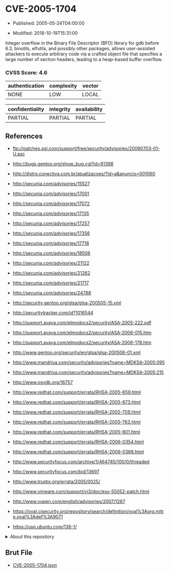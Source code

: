 # CVE-2005-1704

- Published: 2005-05-24T04:00:00

- Modified: 2018-10-19T15:31:00

Integer overflow in the Binary File Descriptor (BFD) library for gdb before 6.3, binutils, elfutils, and possibly other packages, allows user-assisted attackers to execute arbitrary code via a crafted object file that specifies a large number of section headers, leading to a heap-based buffer overflow.

### CVSS Score: **4.6**

| authentication | complexity | vector |
| --- | --- | --- |
| NONE | LOW | LOCAL |

| confidentiality | integrity | availability |
| --- | --- | --- |
| PARTIAL | PARTIAL | PARTIAL |

## References

* ftp://patches.sgi.com/support/free/security/advisories/20060703-01-U.asc

* http://bugs.gentoo.org/show_bug.cgi?id=91398

* http://distro.conectiva.com.br/atualizacoes/?id=a&anuncio=001060

* http://secunia.com/advisories/15527

* http://secunia.com/advisories/17001

* http://secunia.com/advisories/17072

* http://secunia.com/advisories/17135

* http://secunia.com/advisories/17257

* http://secunia.com/advisories/17356

* http://secunia.com/advisories/17718

* http://secunia.com/advisories/18506

* http://secunia.com/advisories/21122

* http://secunia.com/advisories/21262

* http://secunia.com/advisories/21717

* http://secunia.com/advisories/24788

* http://security.gentoo.org/glsa/glsa-200505-15.xml

* http://securitytracker.com/id?1016544

* http://support.avaya.com/elmodocs2/security/ASA-2005-222.pdf

* http://support.avaya.com/elmodocs2/security/ASA-2006-015.htm

* http://support.avaya.com/elmodocs2/security/ASA-2006-178.htm

* http://www.gentoo.org/security/en/glsa/glsa-200506-01.xml

* http://www.mandriva.com/security/advisories?name=MDKSA-2005:095

* http://www.mandriva.com/security/advisories?name=MDKSA-2005:215

* http://www.osvdb.org/16757

* http://www.redhat.com/support/errata/RHSA-2005-659.html

* http://www.redhat.com/support/errata/RHSA-2005-673.html

* http://www.redhat.com/support/errata/RHSA-2005-709.html

* http://www.redhat.com/support/errata/RHSA-2005-763.html

* http://www.redhat.com/support/errata/RHSA-2005-801.html

* http://www.redhat.com/support/errata/RHSA-2006-0354.html

* http://www.redhat.com/support/errata/RHSA-2006-0368.html

* http://www.securityfocus.com/archive/1/464745/100/0/threaded

* http://www.securityfocus.com/bid/13697

* http://www.trustix.org/errata/2005/0025/

* http://www.vmware.com/support/vi3/doc/esx-55052-patch.html

* http://www.vupen.com/english/advisories/2007/1267

* https://oval.cisecurity.org/repository/search/definition/oval%3Aorg.mitre.oval%3Adef%3A9071

* https://usn.ubuntu.com/136-1/

<details>
<summary>About this repository</summary> 

  This repository is part of the project [Live Hack CVE](https://github.com/Live-Hack-CVE). Main website can be found [www.live-hack.org](https://www.live-hack.org) 
  
  Made by [Sn0wAlice](https://github.com/Sn0wAlice) for the people that care about security and need to have a feed of the latest CVEs. Hope you enjoy it, don't forget to star the repo and follow me on [Twitter](https://twitter.com/Sn0wAlice) and [Github](https://github.com/Sn0wAlice). And that is my [personnal website](https://www.alice-snow.me/)

  - [Home Page](https://github.com/Live-Hack-CVE)
  - [Framework](https://github.com/Live-Hack-CVE/cve-framework)
  - [CVE database](https://github.com/Live-Hack-CVE/full_database)
  - [Changelog](https://github.com/Live-Hack-CVE/Changelog)
</details>

## Brut File

* [CVE-2005-1704.json](https://raw.githubusercontent.com/Live-Hack-CVE/full_database/main/cves/2005/CVE-2005-1704.json)

